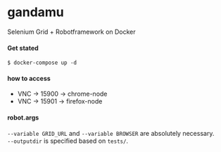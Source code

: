 # gandamu

Selenium Grid + Robotframework on Docker

#### Get stated

```
$ docker-compose up -d
```

#### how to access

* VNC -> 15900 -> chrome-node
* VNC -> 15901 -> firefox-node

#### robot.args

`--variable GRID_URL` and `--variable BROWSER` are absolutely necessary.  
`--outputdir` is specified based on `tests/`.


